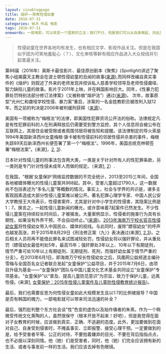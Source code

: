 ```yaml
---
layout: sinablogpage
title: 熔炉——聚焦性侵幼童
date: 2016-07-31
categories: WLR 作品 电影
tags: 2016-07-31
onewords: 一部电影，可以改变一个国家的立法；我们不行，但是我们可以从自身做起，对此类事情做好关注、声援，甚至组织参与公益活动，向幼童宣传正确的性教育知识。
---
```

> 性侵幼童在世界各地均有发生，也有相应文学、影视作品关注。但是在我国似乎因为可笑地羞耻心（？）、文化审核等鲜有相应作品进入大众视线并引起普遍关注。

第88届（2016年）奥斯卡最佳影片、最佳原创剧本《聚焦》(*Spotlight*)讲述了聚焦小组揭露天主教会在波士顿性侵幼童的丑闻的故事([来源](https://zh.wikipedia.org/wiki/%E9%A9%9A%E7%88%86%E7%84%A6%E9%BB%9E)),而同样改编自真实事件的《熔炉》则叙述了外来的老师发现并控诉私人慈善学校领导及老师性侵聋哑、智力缺陷儿童的故事。影片于2011年上映，并在韩国影响巨大。同年，《性暴力犯罪处罚特别法部分修订法律案》（又被称做“熔炉法”）通过([来源](http://news.jcrb.com/jxsw/201201/t20120116_791607.html))。 次年，故事原型“光州仁和聋哑学校性侵、暴力案”重启，涉案的一名金姓教职员被改判入狱12年，而之前的判决是2006年被判缓刑获释（[来源](https://zh.wikipedia.org/wiki/%E7%86%94%E7%82%89_(%E7%94%B5%E5%BD%B1))）。

美国有一项被称为“梅根法”的法律，即美国性犯罪资讯公开法的俗称。法律规定凡是有性犯罪前科的人在刑满释放后仍需要受到警方监控，其个人信息将会被公布在互联网上，其居住会被受限或者周围邻居将被告知和提醒。该法律制定的导火索是1994年美国新泽西州女童梅根·康卡被有性侵前科的邻居性侵并杀害的事件，梅根失踪89天后新泽西州长便签署了第一个“梅根法”。1996年，美国总统克林顿签署“梅根法案”。(来源[1](https://zh.wikipedia.org/wiki/%E6%A2%85%E6%A0%B9%E6%B3%95%E6%A1%88)，[2](https://www.douban.com/note/407887073/), [3](http://news.dayoo.com/guangzhou/128475/128477/201305/30/128477_30865871.htm)).

日本针对性侵儿童的刑事法包含两大类，一类是关于针对所有人的性犯罪条款，另一类则是专门针对性侵未成年人而做的规定。（来源[1](http://article.chinalawinfo.com/ArticleHtml/Article_82303.shtml), [2](http://news.dayoo.com/guangzhou/128475/128477/201305/30/128477_30865871.htm)）.

在我国，“根据‘女童保护’网络监控数据的不完全统计，2013至2015三年间，全国各地被媒体曝光的性侵儿童案共968起。其中，受害儿童超过1790人，这一数据尚不包括表述为“多名儿童”等概数的情况。事实上，社会与学界的共识是，诸多主客观因素造成大部分性侵儿童案难以被公开。著名犯罪心理学专家、中国人民公安大学教授王大伟表示，性侵害案件，尤其是针对中小学生的性侵害，其隐案比例是1：7。换言之，一起性侵儿童新闻的曝光，或许意味着7起案件已然发生。不少性侵儿童案在持续较长时间后，才被揭发。大量案例显示，性侵者的施害行为具有长期性，如果没有外界干预，不会自动终止。”([来源](http://help.3g.163.com/16/0602/07/BOHQ8FLM00963VRO.html))。[2013年海南万宁校长官员性侵幼女案](https://zh.wikipedia.org/wiki/2013%E5%B9%B4%E6%B5%B7%E5%8D%97%E4%B8%87%E5%AE%81%E6%A0%A1%E9%95%BF%E5%AE%98%E5%91%98%E6%80%A7%E4%BE%B5%E5%B9%BC%E5%A5%B3%E6%A1%88)将性侵幼女带入中国民众、媒体的视线。与此同时，废除"嫖宿幼女"的呼声也越发高涨，并于2015年8月29日《刑法修正案（九）》表决通过(来源[1](http://www.thepaper.cn/newsDetail_forward_1372131), [2](http://www.cankaoxiaoxi.com/rui/psynz/),[3](http://acwf.people.com.cn/n1/2016/0602/c394655-28406458-2.html))。之后相关人员将再不能借此罪名来试图减轻处罚，性侵幼女将以强奸罪论，并从重处罚（嫖宿幼女最低判处5年，最高15年；强奸罪处3年以上、10年以下有期徒刑，情节严重可处10年以上有期徒刑、无期徒刑、死刑，而强奸幼女属于情节严重的分支）。在2013年6月1日，即海南万宁校长性侵幼女之后，凤凰网公益频道主编孙雪梅与全国百名女记者联合发起“女童保护”公益项目，并于2015年7月6日，由项目升级为基金——“女童保护”团队与中国儿童文化艺术基金共同设立“女童保护”专项基金。“女童保护”以“普及、提高儿童防范意识”为宗旨，致力于保护儿童，远离性侵。(来源[1](http://www.cfcac.com.cn/index.php?m=Article&a=show&id=139), [女童保护：2015年性侵儿童案件及儿童防性侵教育统计报告](http://www.chinadevelopmentbrief.org.cn/news-18626.html))。

最后，我们也需要反思为何性侵女童如此大规模发生且以1:7的比例被报导？中国是否有韩国的魄力，一部电影就可以带来司法迅速的补全？

最后，强烈批判整个东方社会谈"性"色变的虚伪以及始作俑者的朱熹。作为一个稍微受传统文化熏陶的人，虽然很保守（根本开放不起来！好吧），但是我觉得在面对子女教育的时候，应该做到真实、正确、不逃避的态度。此外，更加要做到在面对自己、自身受到侵害时，不掩盖事实、立即报警、接受心理干预。一定要做到的是，给予受害者平等、公正的对待，不要抱着嫌弃的目光、不要在背后指指点点，也不必报以深刻同情。他（她）们是受害者，同时，他（她）们完全应该拥有新的生活、或者与事发前一样的生活。我们应该去掉有色眼镜。